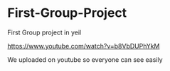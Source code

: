 # First-Group-Project
First Group project in yeil

https://www.youtube.com/watch?v=b8VbDUPhYkM

We uploaded on youtube so everyone can see easily
